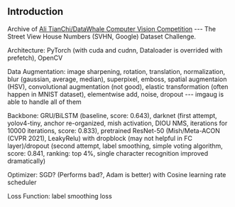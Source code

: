 ## Introduction

Archive of [Ali TianChi/DataWhale Computer Vision Competition](https://tianchi.aliyun.com/competition/entrance/531795/information?lang=en-us) --- The Street View House Numbers (SVHN, Google) Dataset Challenge.

Architecture: PyTorch (with cuda and cudnn, Dataloader is overrided with prefetch), OpenCV

Data Augmentation: image sharpening, rotation, translation, normalization, blur (gaussian, average, median), superpixel, emboss, spatial augmentaion (HSV), convolutional augmentation (not good), elastic transformation (often happen in MNIST dataset), elementwise add, noise, dropout --- imgaug is able to handle all of them

Backbone: GRU/BiLSTM (baseline, score: 0.643), darknet (first attempt, yolov4-tiny, anchor re-organized, mish activation, DIOU NMS, iterations for 10000 iterations, score: 0.833), pretrained ResNet-50 (Mish/Meta-ACON (CVPR 2021), LeakyRelu) with dropblock (may not helpful in FC layer)/dropout (second attempt, label smoothing, simple voting algorithm, score: 0.841, ranking: top 4%, single character recognition improved dramatically)

Optimizer: SGD? (Performs bad?, Adam is better) with Cosine learning rate scheduler

Loss Function: label smoothing loss
